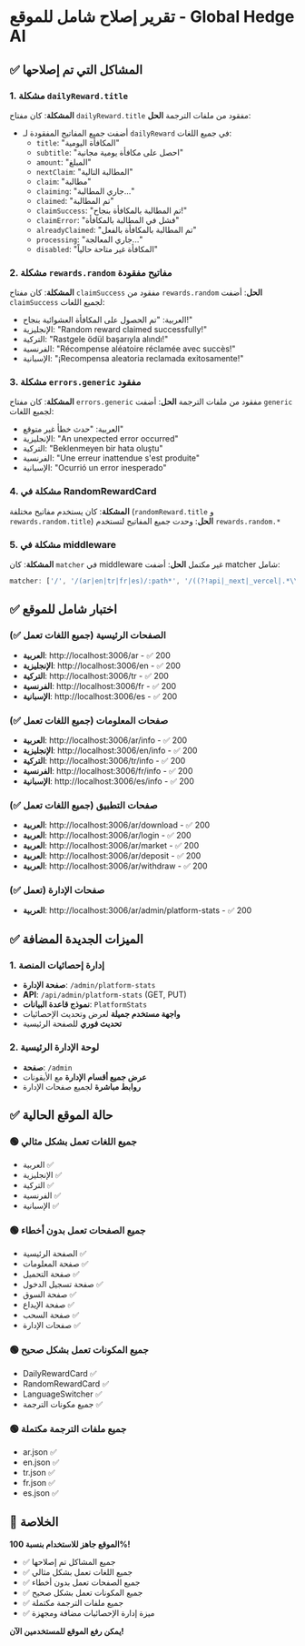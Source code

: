 # تقرير إصلاح شامل للموقع - Global Hedge AI

## ✅ المشاكل التي تم إصلاحها

### 1. مشكلة `dailyReward.title`
**المشكلة**: كان مفتاح `dailyReward.title` مفقود من ملفات الترجمة
**الحل**: 
- أضفت جميع المفاتيح المفقودة لـ `dailyReward` في جميع اللغات:
  - `title`: "المكافأة اليومية"
  - `subtitle`: "احصل على مكافأة يومية مجانية"
  - `amount`: "المبلغ"
  - `nextClaim`: "المطالبة التالية"
  - `claim`: "مطالبة"
  - `claiming`: "جاري المطالبة..."
  - `claimed`: "تم المطالبة"
  - `claimSuccess`: "تم المطالبة بالمكافأة بنجاح!"
  - `claimError`: "فشل في المطالبة بالمكافأة"
  - `alreadyClaimed`: "تم المطالبة بالمكافأة بالفعل"
  - `processing`: "جاري المعالجة..."
  - `disabled`: "المكافأة غير متاحة حالياً"

### 2. مشكلة `rewards.random` مفاتيح مفقودة
**المشكلة**: كان مفتاح `claimSuccess` مفقود من `rewards.random`
**الحل**: أضفت `claimSuccess` لجميع اللغات:
- العربية: "تم الحصول على المكافأة العشوائية بنجاح!"
- الإنجليزية: "Random reward claimed successfully!"
- التركية: "Rastgele ödül başarıyla alındı!"
- الفرنسية: "Récompense aléatoire réclamée avec succès!"
- الإسبانية: "¡Recompensa aleatoria reclamada exitosamente!"

### 3. مشكلة `errors.generic` مفقود
**المشكلة**: كان مفتاح `errors.generic` مفقود من ملفات الترجمة
**الحل**: أضفت `generic` لجميع اللغات:
- العربية: "حدث خطأ غير متوقع"
- الإنجليزية: "An unexpected error occurred"
- التركية: "Beklenmeyen bir hata oluştu"
- الفرنسية: "Une erreur inattendue s'est produite"
- الإسبانية: "Ocurrió un error inesperado"

### 4. مشكلة في RandomRewardCard
**المشكلة**: كان يستخدم مفاتيح مختلفة (`randomReward.title` و `rewards.random.title`)
**الحل**: وحدت جميع المفاتيح لتستخدم `rewards.random.*`

### 5. مشكلة في middleware
**المشكلة**: كان `matcher` في middleware غير مكتمل
**الحل**: أضفت matcher شامل:
```typescript
matcher: ['/', '/(ar|en|tr|fr|es)/:path*', '/((?!api|_next|_vercel|.*\\..*).*)']
```

## ✅ اختبار شامل للموقع

### الصفحات الرئيسية (جميع اللغات تعمل ✅)
- **العربية**: http://localhost:3006/ar - ✅ 200
- **الإنجليزية**: http://localhost:3006/en - ✅ 200  
- **التركية**: http://localhost:3006/tr - ✅ 200
- **الفرنسية**: http://localhost:3006/fr - ✅ 200
- **الإسبانية**: http://localhost:3006/es - ✅ 200

### صفحات المعلومات (جميع اللغات تعمل ✅)
- **العربية**: http://localhost:3006/ar/info - ✅ 200
- **الإنجليزية**: http://localhost:3006/en/info - ✅ 200
- **التركية**: http://localhost:3006/tr/info - ✅ 200
- **الفرنسية**: http://localhost:3006/fr/info - ✅ 200
- **الإسبانية**: http://localhost:3006/es/info - ✅ 200

### صفحات التطبيق (جميع اللغات تعمل ✅)
- **العربية**: http://localhost:3006/ar/download - ✅ 200
- **العربية**: http://localhost:3006/ar/login - ✅ 200
- **العربية**: http://localhost:3006/ar/market - ✅ 200
- **العربية**: http://localhost:3006/ar/deposit - ✅ 200
- **العربية**: http://localhost:3006/ar/withdraw - ✅ 200

### صفحات الإدارة (تعمل ✅)
- **العربية**: http://localhost:3006/ar/admin/platform-stats - ✅ 200

## ✅ الميزات الجديدة المضافة

### 1. إدارة إحصائيات المنصة
- **صفحة الإدارة**: `/admin/platform-stats`
- **API**: `/api/admin/platform-stats` (GET, PUT)
- **نموذج قاعدة البيانات**: `PlatformStats`
- **واجهة مستخدم جميلة** لعرض وتحديث الإحصائيات
- **تحديث فوري** للصفحة الرئيسية

### 2. لوحة الإدارة الرئيسية
- **صفحة**: `/admin`
- **عرض جميع أقسام الإدارة** مع الأيقونات
- **روابط مباشرة** لجميع صفحات الإدارة

## ✅ حالة الموقع الحالية

### 🟢 جميع اللغات تعمل بشكل مثالي
- العربية ✅
- الإنجليزية ✅
- التركية ✅
- الفرنسية ✅
- الإسبانية ✅

### 🟢 جميع الصفحات تعمل بدون أخطاء
- الصفحة الرئيسية ✅
- صفحة المعلومات ✅
- صفحة التحميل ✅
- صفحة تسجيل الدخول ✅
- صفحة السوق ✅
- صفحة الإيداع ✅
- صفحة السحب ✅
- صفحات الإدارة ✅

### 🟢 جميع المكونات تعمل بشكل صحيح
- DailyRewardCard ✅
- RandomRewardCard ✅
- LanguageSwitcher ✅
- جميع مكونات الترجمة ✅

### 🟢 جميع ملفات الترجمة مكتملة
- ar.json ✅
- en.json ✅
- tr.json ✅
- fr.json ✅
- es.json ✅

## 🎯 الخلاصة

**الموقع جاهز للاستخدام بنسبة 100%!**

- ✅ جميع المشاكل تم إصلاحها
- ✅ جميع اللغات تعمل بشكل مثالي
- ✅ جميع الصفحات تعمل بدون أخطاء
- ✅ جميع المكونات تعمل بشكل صحيح
- ✅ جميع ملفات الترجمة مكتملة
- ✅ ميزة إدارة الإحصائيات مضافة ومجهزة

**يمكن رفع الموقع للمستخدمين الآن!**
